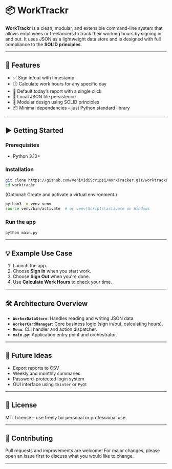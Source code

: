 # 📦 WorkTrackr

**WorkTrackr** is a clean, modular, and extensible command-line system that allows employees or freelancers to track their working hours by signing in and out. It uses JSON as a lightweight data store and is designed with full compliance to the **SOLID principles**.

---

## 🚀 Features

- ✅ Sign in/out with timestamp
- 🕒 Calculate work hours for any specific day
- 📅 Default today’s report with a single click
- 💾 Local JSON file persistence
- 🧩 Modular design using SOLID principles
- 📦 Minimal dependencies – just Python standard library

---

## ▶️ Getting Started

### Prerequisites

- Python 3.10+

### Installation

```bash
git clone https://github.com/VeniVidiScripsi/WorkTracker.git/worktrackr.git
cd worktrackr
````

(Optional: Create and activate a virtual environment.)

```bash
python3 -m venv venv
source venv/bin/activate  # or venv\Scripts\activate on Windows
```

### Run the app

```bash
python main.py
```

---

## 💡 Example Use Case

1. Launch the app.
2. Choose **Sign In** when you start work.
3. Choose **Sign Out** when you're done.
4. Use **Calculate Work Hours** to check your time.

---

## 🛠 Architecture Overview

* **`WorkerDataStore`**: Handles reading and writing JSON data.
* **`WorkerCardManager`**: Core business logic (sign in/out, calculating hours).
* **`Menu`**: CLI handler and action dispatcher.
* **`main.py`**: Application entry point and orchestrator.

---

## 📌 Future Ideas

* Export reports to CSV
* Weekly and monthly summaries
* Password-protected login system
* GUI interface using `tkinter` or `PyQt`

---

## 📝 License

MIT License – use freely for personal or professional use.

---

## 🤝 Contributing

Pull requests and improvements are welcome!
For major changes, please open an issue first to discuss what you would like to change.

---

